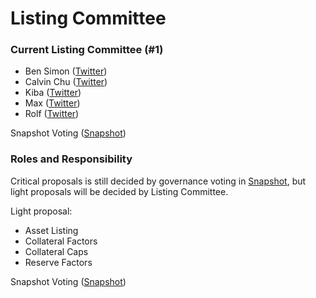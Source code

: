 # Listing Committee

### Current Listing Committee \(\#1\)

* Ben Simon \([Twitter](https://twitter.com/benjaminsimon97)\)
* Calvin Chu \([Twitter](https://twitter.com/calchulus)\)
* Kiba \([Twitter](https://twitter.com/KibaGateaux)\)
* Max \([Twitter](https://twitter.com/farmerdefi)\)
* Rolf \([Twitter](https://twitter.com/RolfHoefer)\)

Snapshot Voting \([Snapshot](https://vote.cream.finance/#/cream-finance.eth/proposal/QmZcFTwTXCvGAszJqsm12PfTRVpjL3xCZ7dysNyLtU8CL4)\)

### Roles and Responsibility

Critical proposals is still decided by governance voting in [Snapshot](https://vote.cream.finance), but light proposals will be decided by Listing Committee.

Light proposal:

* Asset Listing
* Collateral Factors
* Collateral Caps
* Reserve Factors

Snapshot Voting \([Snapshot](https://vote.cream.finance/#/cream-finance.eth/proposal/QmeLPHwPdELd9NN1PfEGeoLejh9xMmxpCS8G2XZL2efz4p)\)

